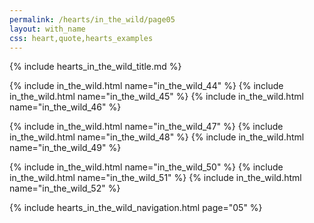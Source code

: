 ```yaml
---
permalink: /hearts/in_the_wild/page05
layout: with_name
css: heart,quote,hearts_examples
---
```


{% include hearts_in_the_wild_title.md %}

{% include in_the_wild.html name="in_the_wild_44" %}
{% include in_the_wild.html name="in_the_wild_45" %}
{% include in_the_wild.html name="in_the_wild_46" %}

{% include in_the_wild.html name="in_the_wild_47" %}
{% include in_the_wild.html name="in_the_wild_48" %}
{% include in_the_wild.html name="in_the_wild_49" %}

{% include in_the_wild.html name="in_the_wild_50" %}
{% include in_the_wild.html name="in_the_wild_51" %}
{% include in_the_wild.html name="in_the_wild_52" %}


{% include hearts_in_the_wild_navigation.html page="05" %}
